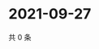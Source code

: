 # 2021-09-27

共 0 条

<!-- BEGIN -->
<!-- 最后更新时间 Mon Sep 27 2021 06:14:14 GMT+0800 (China Standard Time) -->

<!-- END -->
